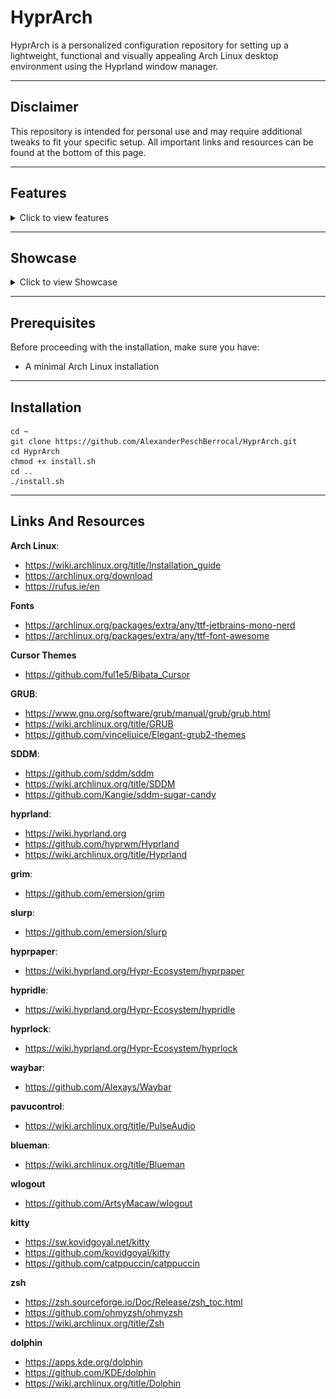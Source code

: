 # HyprArch
HyprArch is a personalized configuration repository for setting up a lightweight, functional and visually appealing Arch Linux desktop environment using the Hyprland window manager.

---

## Disclaimer
This repository is intended for personal use and may require additional tweaks to fit your specific setup. All important links and resources can be found at the bottom of this page.

---

## Features
<details>
  
  <summary>Click to view features</summary>

  - **Fonts**: JetBrainsMono Nerd Font and Font Awesome
  - **Cursor Themes**: Bibata Cursor Themes
  - **GRUB**: Boot loader
  - **SDDM**: Display manager
  - **Hyprland**: Window manager
  - **Grim** and **Slurp**: Sceenshot tools
  - **Hyprpaper**: Wallpaper manager
  - **Hypridle**: Idle manager
  - **Hyprlock**: Lockscreen
  - **Waybar**: Status bar
  - **Pavucontrol**: Audio management tool
  - **Blueman**: Bluetooth management tool
  - **Wlogout**: Logout menu
  - **Kitty**: Terminal emulator
  - **Zsh** and **Oh-My-Zsh**: Shell setup
  - **Dolphin**: File manager
  - **Firefox**: Browser
  - **Code**: Code editor
  - **Spotify**: Music
  - **Discord**: Communication

</details>

---

## Showcase
<details>
  
  <summary>Click to view Showcase</summary>
  
  ![Image 1](Pictures/screenshots/screenshot_20241129_141158.png)
  ![Image 2](Pictures/screenshots/screenshot_20241129_141340.png)
  ![Image 3](Pictures/screenshots/screenshot_20241129_141900.png)
  ![Image 4](Pictures/screenshots/screenshot_20241129_141926.png)
  
</details>

---

## Prerequisites
Before proceeding with the installation, make sure you have:
- A minimal Arch Linux installation

---

## Installation

```
cd ~
git clone https://github.com/AlexanderPeschBerrocal/HyprArch.git
cd HyprArch
chmod +x install.sh
cd ..
./install.sh
```

---

## Links And Resources

**Arch Linux**:
- https://wiki.archlinux.org/title/Installation_guide
- https://archlinux.org/download
- https://rufus.ie/en

**Fonts**
- https://archlinux.org/packages/extra/any/ttf-jetbrains-mono-nerd
- https://archlinux.org/packages/extra/any/ttf-font-awesome

**Cursor Themes**
- https://github.com/ful1e5/Bibata_Cursor

**GRUB**:
- https://www.gnu.org/software/grub/manual/grub/grub.html
- https://wiki.archlinux.org/title/GRUB
- https://github.com/vinceliuice/Elegant-grub2-themes

**SDDM**:
- https://github.com/sddm/sddm
- https://wiki.archlinux.org/title/SDDM
- https://github.com/Kangie/sddm-sugar-candy

**hyprland**:
- https://wiki.hyprland.org
- https://github.com/hyprwm/Hyprland
- https://wiki.archlinux.org/title/Hyprland

**grim**:
- https://github.com/emersion/grim

**slurp**:
- https://github.com/emersion/slurp

**hyprpaper**:
- https://wiki.hyprland.org/Hypr-Ecosystem/hyprpaper

**hypridle**:
- https://wiki.hyprland.org/Hypr-Ecosystem/hypridle

**hyprlock**:
- https://wiki.hyprland.org/Hypr-Ecosystem/hyprlock

**waybar**:
- https://github.com/Alexays/Waybar

**pavucontrol**:
- https://wiki.archlinux.org/title/PulseAudio

**blueman**:
- https://wiki.archlinux.org/title/Blueman

**wlogout**
- https://github.com/ArtsyMacaw/wlogout

**kitty**
- https://sw.kovidgoyal.net/kitty
- https://github.com/kovidgoyal/kitty
- https://github.com/catppuccin/catppuccin

**zsh**
- https://zsh.sourceforge.io/Doc/Release/zsh_toc.html
- https://github.com/ohmyzsh/ohmyzsh
- https://wiki.archlinux.org/title/Zsh

**dolphin**
- https://apps.kde.org/dolphin
- https://github.com/KDE/dolphin
- https://wiki.archlinux.org/title/Dolphin
